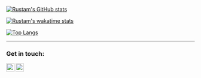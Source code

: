 [![Rustam's GitHub stats](https://github-readme-stats.vercel.app/api?username=KomiljonovDev&count_private=true&show_icons=true&theme=react)](#)

[![Rustam's wakatime stats](https://github-readme-stats.vercel.app/api/wakatime?username=KomiljonovDev&layout=compact&theme=react)](https://wakatime.com/@KomiljonovDev)

[![Top Langs](https://github-readme-stats.vercel.app/api/top-langs/?username=KomiljonovDev&layout=compact&theme=react&langs_count=6)](#)

---


### Get in touch:

[<img align="left" alt="telegram | Telegram" width="22px" src="https://cdn.jsdelivr.net/npm/simple-icons@3.13.0/icons/telegram.svg" />][telegram]
[<img align="left" alt="gmail | Gmail" width="22px" src="https://cdn.jsdelivr.net/npm/simple-icons@3.13.0/icons/gmail.svg" />][gmail]


<br />

[telegram]: https://t.me/Komiljonov_O
[gmail]: mailto:komiljonovdev@gmail.com
